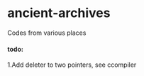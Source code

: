 # ancient-archives

Codes from various places

#### todo: 
1.Add deleter to two pointers, see ccompiler
